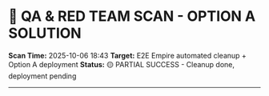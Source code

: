 # 🔴 QA & RED TEAM SCAN - OPTION A SOLUTION

**Scan Time:** 2025-10-06 18:43
**Target:** E2E Empire automated cleanup + Option A deployment
**Status:** 🟡 PARTIAL SUCCESS - Cleanup done, deployment pending

---
